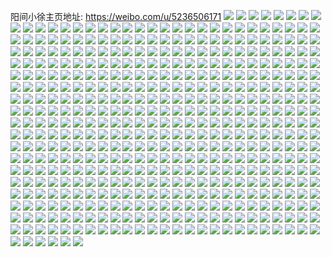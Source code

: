 阳间小徐主页地址: https://weibo.com/u/5236506171 
![](https://wx4.sinaimg.cn/mw2000/005InQsXgy1h924s26zbgj32dc35s4qq.jpg) 
![](https://wx4.sinaimg.cn/mw2000/005InQsXgy1h924s8seohj32dc35s7wi.jpg) 
![](https://wx4.sinaimg.cn/mw2000/005InQsXgy1h924srldbij32dc35sx6r.jpg) 
![](https://wx4.sinaimg.cn/mw2000/005InQsXgy1h924q5d7ugj32c0340hdu.jpg) 
![](https://wx4.sinaimg.cn/mw2000/005InQsXgy1h924u2b7mwj32c02c0b29.jpg) 
![](https://wx4.sinaimg.cn/mw2000/005InQsXgy1h924q422ffj31zo2nkkjl.jpg) 
![](https://wx4.sinaimg.cn/mw2000/005InQsXgy1h924q39o5oj32jr1wt4qq.jpg) 
![](https://wx4.sinaimg.cn/mw2000/005InQsXgy1h924u5az91j32pj215b2a.jpg) 
![](https://wx4.sinaimg.cn/mw2000/005InQsXgy1h924q678t9j32a41plkjl.jpg) 
![](https://wx4.sinaimg.cn/mw2000/005InQsXgy1h924pwljxaj32c03404qs.jpg) 
![](https://wx4.sinaimg.cn/mw2000/005InQsXgy1h924pxwgjcj32c0340qv5.jpg) 
![](https://wx4.sinaimg.cn/mw2000/005InQsXgy1h924q6nslaj30l20kzwi6.jpg) 
![](https://wx4.sinaimg.cn/mw2000/005InQsXgy1h924qbdjuvj30v70w5qbb.jpg) 
![](https://wx4.sinaimg.cn/mw2000/005InQsXgy1h924px0di7j30u00w945b.jpg) 
![](https://wx4.sinaimg.cn/mw2000/005InQsXly1h8xapyd0xqj30lb050t91.jpg) 
![](https://wx4.sinaimg.cn/mw2000/005InQsXly1h8syuxfgf8j30u00u07ai.jpg) 
![](https://wx4.sinaimg.cn/mw2000/005InQsXly1h8ncno7l8zj30u0191n00.jpg) 
![](https://wx4.sinaimg.cn/mw2000/005InQsXly1h8ncnoljjjj31910u0goq.jpg) 
![](https://wx4.sinaimg.cn/mw2000/005InQsXly1h8ncnp4tj5j30u0191ad2.jpg) 
![](https://wx4.sinaimg.cn/mw2000/005InQsXly1h8mjj22xnpj30u0140q84.jpg) 
![](https://wx4.sinaimg.cn/mw2000/005InQsXly1h8le5h9dkqj31400u0dlv.jpg) 
![](https://wx4.sinaimg.cn/mw2000/005InQsXly1h8kfxncw1jj326d2whhdt.jpg) 
![](https://wx4.sinaimg.cn/mw2000/005InQsXly1h8aqf6iwllj316z0u0dln.jpg) 
![](https://wx4.sinaimg.cn/mw2000/005InQsXly1h8aqf73178j31c40u0n46.jpg) 
![](https://wx4.sinaimg.cn/mw2000/005InQsXly1h8aqf7ixv8j30u017owiq.jpg) 
![](https://wx4.sinaimg.cn/mw2000/005InQsXly1h88inhmcszj30u0140n5m.jpg) 
![](https://wx4.sinaimg.cn/mw2000/005InQsXly1h88inmpz9zj30u00u0aex.jpg) 
![](https://wx4.sinaimg.cn/mw2000/005InQsXly1h7wzjfchomj30u00u0tgz.jpg) 
![](https://wx4.sinaimg.cn/mw2000/005InQsXly1h7wzjlrp61j30u0140q9l.jpg) 
![](https://wx4.sinaimg.cn/mw2000/005InQsXly1h7nhj5x3krj30u011iwmj.jpg) 
![](https://wx4.sinaimg.cn/mw2000/005InQsXly1h7nhj6enfaj31400u0jus.jpg) 
![](https://wx4.sinaimg.cn/mw2000/005InQsXly1h7nhjmj8dkj30u0140abd.jpg) 
![](https://wx4.sinaimg.cn/mw2000/005InQsXly1h75v95njwjj30u0140wfk.jpg) 
![](https://wx4.sinaimg.cn/mw2000/005InQsXly1h75v94fox8j30u0140abk.jpg) 
![](https://wx4.sinaimg.cn/mw2000/005InQsXly1h75v94utadj30u0140ac0.jpg) 
![](https://wx4.sinaimg.cn/mw2000/005InQsXly1h75v957z1qj30u01400zc.jpg) 
![](https://wx4.sinaimg.cn/mw2000/005InQsXly1h75v9748bjj30u00u00ze.jpg) 
![](https://wx4.sinaimg.cn/mw2000/005InQsXly1h75v97rnd3j31400u0tjg.jpg) 
![](https://wx4.sinaimg.cn/mw2000/005InQsXly1h6llyrb23cj32c033zwoj.jpg) 
![](https://wx4.sinaimg.cn/mw2000/005InQsXly1h69esycnvpj30u0190tii.jpg) 
![](https://wx4.sinaimg.cn/mw2000/005InQsXly1h69esyxr55j31900u00yd.jpg) 
![](https://wx4.sinaimg.cn/mw2000/005InQsXly1h69esxyxw0j30u0190n5c.jpg) 
![](https://wx4.sinaimg.cn/mw2000/005InQsXgy1h4jdlfuhkvj30u00u0td1.jpg) 
![](https://wx4.sinaimg.cn/mw2000/005InQsXgy1h448ahps11j30u0140k0v.jpg) 
![](https://wx4.sinaimg.cn/mw2000/005InQsXgy1h448agzlypj30u00xqq9v.jpg) 
![](https://wx4.sinaimg.cn/mw2000/005InQsXgy1h448aid49oj30u0140gua.jpg) 
![](https://wx4.sinaimg.cn/mw2000/005InQsXgy1h2po4aswtej30u01400yl.jpg) 
![](https://wx4.sinaimg.cn/mw2000/005InQsXgy1h2ggbc7c1vj30u00x60x9.jpg) 
![](https://wx4.sinaimg.cn/mw2000/006f1weigy1h963nfdj6nj30u01xa1fl.jpg) 
![](https://wx4.sinaimg.cn/mw2000/006f1weigy1h963nentk9j30u01m44e5.jpg) 
![](https://wx4.sinaimg.cn/mw2000/006f1weigy1h963nh6ty1j30u02cyhcn.jpg) 
![](https://wx4.sinaimg.cn/mw2000/006f1weigy1h963ndzpc9j30u024snnt.jpg) 
![](https://wx4.sinaimg.cn/mw2000/006f1weigy1h963nhq0u4j31400u048k.jpg) 
![](https://wx4.sinaimg.cn/mw2000/006f1weigy1h963ngda6ij30u037ob29.jpg) 
![](https://wx4.sinaimg.cn/mw2000/006f1weigy1h963nc8udlj30u01jcaok.jpg) 
![](https://wx4.sinaimg.cn/mw2000/006f1weigy1h963ni4njij30u00u0n4e.jpg) 
![](https://wx4.sinaimg.cn/mw2000/006f1weigy1h963ncp1rtj314d0u0qe3.jpg) 
![](https://wx4.sinaimg.cn/mw2000/006f1weigy1h68x7wvgfcj30u010q79q.jpg) 
![](https://wx4.sinaimg.cn/mw2000/006f1weigy1h68x7xqaebj30u014048t.jpg) 
![](https://wx4.sinaimg.cn/mw2000/006f1weigy1h68xb689zdj31250tuq4b.jpg) 
![](https://wx4.sinaimg.cn/mw2000/006f1weigy1h68x80zl4wj30u00u079t.jpg) 
![](https://wx4.sinaimg.cn/mw2000/006f1weigy1h68x800vlgj30u043dtfm.jpg) 
![](https://wx4.sinaimg.cn/mw2000/006f1weigy1h68x81ka1yj30wx0u0jy1.jpg) 
![](https://wx4.sinaimg.cn/mw2000/006f1weigy1h68x843eafj30u01syjza.jpg) 
![](https://wx4.sinaimg.cn/mw2000/006f1weigy1h68x84qopvj30u00ym77m.jpg) 
![](https://wx4.sinaimg.cn/mw2000/006f1weigy1h68x7w30vdj31hc0u0gtm.jpg) 
![](https://wx4.sinaimg.cn/mw2000/006f1weigy1h68x7yypocj30u01kyx2g.jpg) 
![](https://wx4.sinaimg.cn/mw2000/006f1weigy1h68x9okfuij30u01uugzv.jpg) 
![](https://wx4.sinaimg.cn/mw2000/006f1weigy1h68x9plzafj31400u0789.jpg) 
![](https://wx4.sinaimg.cn/mw2000/006f1weily1h43ee1wwsdj32d935se83.jpg) 
![](https://wx4.sinaimg.cn/mw2000/006f1weily1h43ee49gpxj315o2bchdt.jpg) 
![](https://wx4.sinaimg.cn/mw2000/006f1weily1h43ee3jx89j315o2bcqv5.jpg) 
![](https://wx4.sinaimg.cn/mw2000/006f1weily1h43eebiieoj335s2dkx6q.jpg) 
![](https://wx4.sinaimg.cn/mw2000/006f1weily1h43ee2ns7pj315o2bcnpd.jpg) 
![](https://wx4.sinaimg.cn/mw2000/006f1weily1h43ee757fej33402c04qq.jpg) 
![](https://wx4.sinaimg.cn/mw2000/006f1weily1h43eecdeogj32c01ysx6p.jpg) 
![](https://wx4.sinaimg.cn/mw2000/006f1weily1h43ee61baxj335s2da7wj.jpg) 
![](https://wx4.sinaimg.cn/mw2000/006f1weily1h43eea5p7zj32bz2pxb2a.jpg) 
![](https://wx4.sinaimg.cn/mw2000/006f1weily1h17b0xbghoj31sc2dsb2a.jpg) 
![](https://wx4.sinaimg.cn/mw2000/006f1weily1gz438ia7apj315o16ynfu.jpg) 
![](https://wx4.sinaimg.cn/mw2000/006f1weily1gz438itlzhj30gl0e4wft.jpg) 
![](https://wx4.sinaimg.cn/mw2000/006f1weily1gz438jmi0dj315o2bcqv5.jpg) 
![](https://wx4.sinaimg.cn/mw2000/006f1weily1gz438ltun6j31nx23o4qq.jpg) 
![](https://wx4.sinaimg.cn/mw2000/006f1weily1gz438k9478j315o25akjl.jpg) 
![](https://wx4.sinaimg.cn/mw2000/006f1weily1gz438kq0jij315o1xgb29.jpg) 
![](https://wx4.sinaimg.cn/mw2000/006f1weily1gz438mt604j32c02c0x6p.jpg) 
![](https://wx4.sinaimg.cn/mw2000/006f1weily1gz438noej6j30m40gzq64.jpg) 
![](https://wx4.sinaimg.cn/mw2000/006f1weily1gz439h0bcaj30n01ds0ws.jpg) 
![](https://wx4.sinaimg.cn/mw2000/006f1weily1gx9nfd5i21j30u00z9td9.jpg) 
![](https://wx4.sinaimg.cn/mw2000/006f1weily1gx9nfdjmg8j30u00z846j.jpg) 
![](https://wx4.sinaimg.cn/mw2000/006f1weily1gw2t164gq6j30u00urgqv.jpg) 
![](https://wx4.sinaimg.cn/mw2000/006f1weily1gtmi8jpu2bj31ka232hdt.jpg) 
![](https://wx4.sinaimg.cn/mw2000/006f1weily1gruo87e88mj32482lanfs.jpg) 
![](https://wx4.sinaimg.cn/mw2000/006f1weily1gruo81sp2vj31f01n0wm8.jpg) 
![](https://wx4.sinaimg.cn/mw2000/006f1weily1gruo83d1taj329e2psqjn.jpg) 
![](https://wx4.sinaimg.cn/mw2000/006f1weily1gruo857p10j32c0340av2.jpg) 
![](https://wx4.sinaimg.cn/mw2000/006f1weily1gruo84gc64j31ep1otdri.jpg) 
![](https://wx4.sinaimg.cn/mw2000/006f1weily1gruo82h6gsj31s422ok9h.jpg) 
![](https://wx4.sinaimg.cn/mw2000/006f1weily1gr336dqx8xj30u012gdsc.jpg) 
![](https://wx4.sinaimg.cn/mw2000/006f1weily1gr336ck7jpj30wm0u0wnc.jpg) 
![](https://wx4.sinaimg.cn/mw2000/006f1weily1gqexgl635rj31591pvqd4.jpg) 
![](https://wx4.sinaimg.cn/mw2000/006f1weily1gqexgoz0ayj322o3401l0.jpg) 
![](https://wx4.sinaimg.cn/mw2000/006f1weily1gprph99rp1j31iz259hdt.jpg) 
![](https://wx4.sinaimg.cn/mw2000/006f1weily1govfqxekwtj30xl0u045q.jpg) 
![](https://wx4.sinaimg.cn/mw2000/006f1weily1govfqn6fqoj30jc0q70w4.jpg) 
![](https://wx4.sinaimg.cn/mw2000/006f1weily1govfqy2d3bj30n00qyte6.jpg) 
![](https://wx4.sinaimg.cn/mw2000/006f1weily1govfqyhivej30k10v1dj2.jpg) 
![](https://wx4.sinaimg.cn/mw2000/006f1weily1govfqyy6lvj30n00upjv0.jpg) 
![](https://wx4.sinaimg.cn/mw2000/006f1weily1govfqzazm7j30n00kogou.jpg) 
![](https://wx4.sinaimg.cn/mw2000/006f1weily1gnxupc04fbj31gs220am8.jpg) 
![](https://wx4.sinaimg.cn/mw2000/006f1weily1gnm71xuuwoj30u00u0456.jpg) 
![](https://wx4.sinaimg.cn/mw2000/006f1weily1gnm71zach2j30u00u07a6.jpg) 
![](https://wx4.sinaimg.cn/mw2000/006f1weily1gnm71txo7jj30u00u0gsm.jpg) 
![](https://wx4.sinaimg.cn/mw2000/006f1weily1gnm71x6hldj30u00u0wlt.jpg) 
![](https://wx4.sinaimg.cn/mw2000/006f1weily1gnm71wk2v0j30u00u0wmm.jpg) 
![](https://wx4.sinaimg.cn/mw2000/006f1weily1gnm71qb2jmj30u00yxdpg.jpg) 
![](https://wx4.sinaimg.cn/mw2000/006f1weily1gnm71qxjsgj30u00u0tii.jpg) 
![](https://wx4.sinaimg.cn/mw2000/006f1weily1gnjvejvmbzj30u00u0wiu.jpg) 
![](https://wx4.sinaimg.cn/mw2000/006f1weily1gnjvekmht4j30u00u0wne.jpg) 
![](https://wx4.sinaimg.cn/mw2000/006f1weily1gnjvekzqe1j30u011v7cs.jpg) 
![](https://wx4.sinaimg.cn/mw2000/006f1weily1gnjvel9j0aj30u0140dj8.jpg) 
![](https://wx4.sinaimg.cn/mw2000/006f1weily1gnjvek9vzzj30u0140gvk.jpg) 
![](https://wx4.sinaimg.cn/mw2000/006f1weily1gnjvelr4auj30u00u077y.jpg) 
![](https://wx4.sinaimg.cn/mw2000/006f1weily1gnipk3r3loj31nu24oe81.jpg) 
![](https://wx4.sinaimg.cn/mw2000/006f1weily1gmpxe2lqw2j30ui0u011l.jpg) 
![](https://wx4.sinaimg.cn/mw2000/006f1weily1gmasp8crq6j30u00u0wmg.jpg) 
![](https://wx4.sinaimg.cn/mw2000/006f1weily1gmasp8rq67j30u00u07e7.jpg) 
![](https://wx4.sinaimg.cn/mw2000/006f1weily1gmasp9zkdwj30u00u0106.jpg) 
![](https://wx4.sinaimg.cn/mw2000/006f1weily1gmaspab15aj30u00u0463.jpg) 
![](https://wx4.sinaimg.cn/mw2000/006f1weily1gmasparzdrj30u00u0q9u.jpg) 
![](https://wx4.sinaimg.cn/mw2000/006f1weily1gmaspb2jxcj30u00u0jwx.jpg) 
![](https://wx4.sinaimg.cn/mw2000/006f1weily1gmaspbs07kj30u010l15r.jpg) 
![](https://wx4.sinaimg.cn/mw2000/006f1weily1gmaspcdxh6j30u0140k0t.jpg) 
![](https://wx4.sinaimg.cn/mw2000/006f1weily1gmaspdlmidj30u00wo48z.jpg) 
![](https://wx4.sinaimg.cn/mw2000/006f1weily1gmasp7oppoj30u010d7f4.jpg) 
![](https://wx4.sinaimg.cn/mw2000/006f1weily1gmaspeg718j30u0105an5.jpg) 
![](https://wx4.sinaimg.cn/mw2000/006f1weily1gmaspfh65vj30u00u0gvb.jpg) 
![](https://wx4.sinaimg.cn/mw2000/006f1weily1gmaspfwy1wj30vt0u048p.jpg) 
![](https://wx4.sinaimg.cn/mw2000/006f1weily1gmaspgbkxqj30u012pqac.jpg) 
![](https://wx4.sinaimg.cn/mw2000/006f1weily1gmaspgpobzj30u00u0doe.jpg) 
![](https://wx4.sinaimg.cn/mw2000/006f1weily1gmasph3ej2j31400u00zl.jpg) 
![](https://wx4.sinaimg.cn/mw2000/006f1weily1gmasphq60vj30u0140k0d.jpg) 
![](https://wx4.sinaimg.cn/mw2000/006f1weily1gmaspig2uaj30u00u07eu.jpg) 
![](https://wx4.sinaimg.cn/mw2000/006f1weily1glr8j8xfhgj30u00wq135.jpg) 
![](https://wx4.sinaimg.cn/mw2000/006f1weily1gk9swuhjh1j30n01g7aqi.jpg) 
![](https://wx4.sinaimg.cn/mw2000/006f1weily1gk9swx9xbdj30u00yq7a9.jpg) 
![](https://wx4.sinaimg.cn/mw2000/006f1weily1gk9swtlcayj30u011g42p.jpg) 
![](https://wx4.sinaimg.cn/mw2000/006f1weily1gk9sx6p2p9j30u0140aei.jpg) 
![](https://wx4.sinaimg.cn/mw2000/006f1weily1gk9sx5yi6dj31400u0gwo.jpg) 
![](https://wx4.sinaimg.cn/mw2000/006f1weily1gk9swwp2ynj30u010y46t.jpg) 
![](https://wx4.sinaimg.cn/mw2000/006f1weily1gk9swz9u5cj30u01boam6.jpg) 
![](https://wx4.sinaimg.cn/mw2000/006f1weily1gk9sx0ccemj30u01hcdoh.jpg) 
![](https://wx4.sinaimg.cn/mw2000/006f1weily1gk9sx17j6fj30u00ya0zm.jpg) 
![](https://wx4.sinaimg.cn/mw2000/006f1weily1gk9sx2dp1lj30u01axtk0.jpg) 
![](https://wx4.sinaimg.cn/mw2000/006f1weily1gk9sx2x9zhj30u0108n0y.jpg) 
![](https://wx4.sinaimg.cn/mw2000/006f1weily1gk9sx3rm44j30u00zb45w.jpg) 
![](https://wx4.sinaimg.cn/mw2000/006f1weily1gk9sx4er4tj30u013o42x.jpg) 
![](https://wx4.sinaimg.cn/mw2000/006f1weily1gk9sx514b4j30u00y743b.jpg) 
![](https://wx4.sinaimg.cn/mw2000/006f1weily1gk9sx78k9mj30u00yctd7.jpg) 
![](https://wx4.sinaimg.cn/mw2000/006f1weily1gk9sx7xxgej30u017z44u.jpg) 
![](https://wx4.sinaimg.cn/mw2000/006f1weily1gj4iax1dhnj30n01vmawv.jpg) 
![](https://wx4.sinaimg.cn/mw2000/006f1weily1gj4ib1lxo0j30n03k9x46.jpg) 
![](https://wx4.sinaimg.cn/mw2000/006f1weily1gj4iaz5x1ej30n02hze41.jpg) 
![](https://wx4.sinaimg.cn/mw2000/006f1weily1gj4ib48tv8j30vj0u0thi.jpg) 
![](https://wx4.sinaimg.cn/mw2000/006f1weily1gj4ib3lmspj30n03lo4qp.jpg) 
![](https://wx4.sinaimg.cn/mw2000/006f1weily1gj4iavaxevj30n02ligws.jpg) 
![](https://wx4.sinaimg.cn/mw2000/006f1weily1gj4ib620smj30n03evb29.jpg) 
![](https://wx4.sinaimg.cn/mw2000/006f1weily1gif0z8ifi3j318s1kz4nu.jpg) 
![](https://wx4.sinaimg.cn/mw2000/006f1weily1gif0z7kugdj31sc2dskjl.jpg) 
![](https://wx4.sinaimg.cn/mw2000/006f1weigy1gi81i4lynvj320b2ll1kz.jpg) 
![](https://wx4.sinaimg.cn/mw2000/006f1weigy1gi81i5ob6nj30n026ce81.jpg) 
![](https://wx4.sinaimg.cn/mw2000/006f1weigy1gi81i69khtj30n013x7iq.jpg) 
![](https://wx4.sinaimg.cn/mw2000/006f1weigy1gi81i7fvrjj31sc21hqv5.jpg) 
![](https://wx4.sinaimg.cn/mw2000/006f1weigy1gi81i8qbocj32uh1j0kjm.jpg) 
![](https://wx4.sinaimg.cn/mw2000/006f1weigy1gi81i9ueuqj30n02q3h37.jpg) 
![](https://wx4.sinaimg.cn/mw2000/006f1weigy1gi81iauyqvj322u1svu0x.jpg) 
![](https://wx4.sinaimg.cn/mw2000/006f1weigy1gi81i2eektj30n01dse74.jpg) 
![](https://wx4.sinaimg.cn/mw2000/006f1weigy1gi81ic15ayj31ae1j07pi.jpg) 
![](https://wx4.sinaimg.cn/mw2000/006f1weigy1gi2d3oh6fqj31f31wchdt.jpg) 
![](https://wx4.sinaimg.cn/mw2000/006f1weigy1gi2d3pw7jjj31sb22xno0.jpg) 
![](https://wx4.sinaimg.cn/mw2000/006f1weigy1gi2d3ydpisj31a41jbwtn.jpg) 
![](https://wx4.sinaimg.cn/mw2000/006f1weigy1gi2d4mbkxgj31b31i61kx.jpg) 
![](https://wx4.sinaimg.cn/mw2000/006f1weigy1gi2d2x7yymj30tz0t3n1s.jpg) 
![](https://wx4.sinaimg.cn/mw2000/006f1weigy1gi2d2wf61kj30n01df79v.jpg) 
![](https://wx4.sinaimg.cn/mw2000/006f1weigy1gi2d3eeko5j30n00xbtqu.jpg) 
![](https://wx4.sinaimg.cn/mw2000/006f1weigy1gi2d3w71h3j32c02o4u0x.jpg) 
![](https://wx4.sinaimg.cn/mw2000/006f1weigy1gi2d4yiu6ij31si26i7wh.jpg) 
![](https://wx4.sinaimg.cn/mw2000/006f1weigy1gh3l66d0xfj30ku0x87ce.jpg) 
![](https://wx4.sinaimg.cn/mw2000/006f1weigy1gh3l6702qtj30ku1127kp.jpg) 
![](https://wx4.sinaimg.cn/mw2000/006f1weigy1gh3l6a2inxj30u00xm0z3.jpg) 
![](https://wx4.sinaimg.cn/mw2000/006f1weigy1gh3l68ob8jj30u00u010p.jpg) 
![](https://wx4.sinaimg.cn/mw2000/006f1weigy1gh3l64t3g0j30u00u0dm9.jpg) 
![](https://wx4.sinaimg.cn/mw2000/006f1weigy1gh3l681febj30ku1127rk.jpg) 
![](https://wx4.sinaimg.cn/mw2000/006f1weigy1gh3l6447efj30u00u0wmr.jpg) 
![](https://wx4.sinaimg.cn/mw2000/006f1weigy1gh3l65pzfnj30ku3oxqun.jpg) 
![](https://wx4.sinaimg.cn/mw2000/006f1weigy1gh3l63lm9qj317a0u015l.jpg) 
![](https://wx4.sinaimg.cn/mw2000/006f1weigy1gh3l693uogj30f803cjrh.jpg) 
![](https://wx4.sinaimg.cn/mw2000/006f1weigy1gh3l69m4upj30ku0z50x8.jpg) 
![](https://wx4.sinaimg.cn/mw2000/006f1weigy1ggyugrwz50j30u00u07e2.jpg) 
![](https://wx4.sinaimg.cn/mw2000/006f1weigy1ggyugrdvfyj30u00u0q9z.jpg) 
![](https://wx4.sinaimg.cn/mw2000/006f1weigy1ggyugm9rpmj30u00u0tiv.jpg) 
![](https://wx4.sinaimg.cn/mw2000/006f1weigy1ggyugndz6tj30u00u0jyr.jpg) 
![](https://wx4.sinaimg.cn/mw2000/006f1weigy1ggyugnz451j30u00u0gsg.jpg) 
![](https://wx4.sinaimg.cn/mw2000/006f1weigy1ggyugoj689j30u00u045d.jpg) 
![](https://wx4.sinaimg.cn/mw2000/006f1weigy1ggyugpg5xbj30u00u00yb.jpg) 
![](https://wx4.sinaimg.cn/mw2000/006f1weigy1ggyugq96kaj30vj0u07bb.jpg) 
![](https://wx4.sinaimg.cn/mw2000/006f1weigy1ggyugqtnhyj30u00u0473.jpg) 
![](https://wx4.sinaimg.cn/mw2000/006f1weigy1ggqm09x5r0j31ww2pftsv.jpg) 
![](https://wx4.sinaimg.cn/mw2000/006f1weigy1ggqm078mpuj31ww1wwtke.jpg) 
![](https://wx4.sinaimg.cn/mw2000/006f1weigy1ggplbgo01sj31ht20vx6q.jpg) 
![](https://wx4.sinaimg.cn/mw2000/006f1weigy1ggplbitlj1j31kr28f1ky.jpg) 
![](https://wx4.sinaimg.cn/mw2000/006f1weigy1ggplbks0d3j31rr2d11kx.jpg) 
![](https://wx4.sinaimg.cn/mw2000/006f1weigy1ggplbms4svj31sy23wu0x.jpg) 
![](https://wx4.sinaimg.cn/mw2000/006f1weigy1ggplbddz78j31kw16qh9p.jpg) 
![](https://wx4.sinaimg.cn/mw2000/006f1weigy1ggplbpockfj32fo1n7e82.jpg) 
![](https://wx4.sinaimg.cn/mw2000/006f1weigy1ggplbrd014j31tm26jhdt.jpg) 
![](https://wx4.sinaimg.cn/mw2000/006f1weigy1ggplbseap2j32c02c0h5i.jpg) 
![](https://wx4.sinaimg.cn/mw2000/006f1weigy1ggplbt1zmuj30kb0nq79q.jpg) 
![](https://wx4.sinaimg.cn/mw2000/006f1weily1gge96aontsj31ho1ho7oy.jpg) 
![](https://wx4.sinaimg.cn/mw2000/006f1weily1gge961sn55j326o1o47wh.jpg) 
![](https://wx4.sinaimg.cn/mw2000/006f1weily1gge967c34wj32c02c0npe.jpg) 
![](https://wx4.sinaimg.cn/mw2000/006f1weily1gge9699mipj325w1mu1kx.jpg) 
![](https://wx4.sinaimg.cn/mw2000/006f1weily1gge95wzlrjj30hz07g0tp.jpg) 
![](https://wx4.sinaimg.cn/mw2000/006f1weily1gge95keltmj316o1kwavs.jpg) 
![](https://wx4.sinaimg.cn/mw2000/006f1weily1gge96c17f3j31dj1fh4d4.jpg) 
![](https://wx4.sinaimg.cn/mw2000/006f1weily1gge95sl3m9j32c02c0x6p.jpg) 
![](https://wx4.sinaimg.cn/mw2000/006f1weily1gge95w5kx8j31fl17ktnx.jpg) 
![](https://wx4.sinaimg.cn/mw2000/006f1weily1gftdt3fjoyj30ku0vv77a.jpg) 
![](https://wx4.sinaimg.cn/mw2000/006f1weily1gftdt9fxtej32ab2abhdt.jpg) 
![](https://wx4.sinaimg.cn/mw2000/006f1weily1gftdtbsm20j3225340hdt.jpg) 
![](https://wx4.sinaimg.cn/mw2000/006f1weily1gftdtte3rhj30ku04ogm0.jpg) 
![](https://wx4.sinaimg.cn/mw2000/006f1weily1gftdt53294j30xr12jdoa.jpg) 
![](https://wx4.sinaimg.cn/mw2000/006f1weily1gftdt6sj4cj31ei1eiarg.jpg) 
![](https://wx4.sinaimg.cn/mw2000/006f1weily1gftdt2kqrkj324a251wwi.jpg) 
![](https://wx4.sinaimg.cn/mw2000/006f1weily1gftdt4gjj1j31ho1honfv.jpg) 
![](https://wx4.sinaimg.cn/mw2000/006f1weily1gftdt3456pj30ku07eq3q.jpg) 
![](https://wx4.sinaimg.cn/mw2000/006f1weily1gfizrdbs7lj31yi22le81.jpg) 
![](https://wx4.sinaimg.cn/mw2000/006f1weily1gfizrbbnbyj32c02c0b29.jpg) 
![](https://wx4.sinaimg.cn/mw2000/006f1weily1gfizr1ltbtj30fa0o0abh.jpg) 
![](https://wx4.sinaimg.cn/mw2000/006f1weily1gfizr49iuzj31ho1pv1kx.jpg) 
![](https://wx4.sinaimg.cn/mw2000/006f1weily1gfizr99kfvj32c02c01ky.jpg) 
![](https://wx4.sinaimg.cn/mw2000/006f1weily1gfizr5z6puj31ho1zk7wh.jpg) 
![](https://wx4.sinaimg.cn/mw2000/006f1weily1gfizr15kuaj30ku1vlnfl.jpg) 
![](https://wx4.sinaimg.cn/mw2000/006f1weily1gfizre2v4fj30hr0hygtm.jpg) 
![](https://wx4.sinaimg.cn/mw2000/006f1weily1gfizr2uus0j30ku1h9qfh.jpg) 
![](https://wx4.sinaimg.cn/mw2000/006f1weily1gfdswznn2sj31kw16mk9k.jpg) 
![](https://wx4.sinaimg.cn/mw2000/006f1weily1gfdsx1vef8j30ku06kgo4.jpg) 
![](https://wx4.sinaimg.cn/mw2000/006f1weily1gfdswc37s5j32c02c01kx.jpg) 
![](https://wx4.sinaimg.cn/mw2000/006f1weily1gfdswcx7nqj30ku054acz.jpg) 
![](https://wx4.sinaimg.cn/mw2000/006f1weily1gfdsw5pumbj32c024bavr.jpg) 
![](https://wx4.sinaimg.cn/mw2000/006f1weily1gfdswdf5l5j30b60cbdgu.jpg) 
![](https://wx4.sinaimg.cn/mw2000/006f1weily1gfdswi1qhjj31dq1f61h9.jpg) 
![](https://wx4.sinaimg.cn/mw2000/006f1weily1gfdswlt4nkj31am0b7qen.jpg) 
![](https://wx4.sinaimg.cn/mw2000/006f1weily1gfdswufy3yj31zk1hne0t.jpg) 
![](https://wx4.sinaimg.cn/mw2000/006f1weily1gfdsx0y4ywj30hd0e0dkw.jpg) 
![](https://wx4.sinaimg.cn/mw2000/006f1weily1gfdsw82g3xj32c0340e3i.jpg) 
![](https://wx4.sinaimg.cn/mw2000/006f1weily1gfdsxr922dj30u0140jyz.jpg) 
![](https://wx4.sinaimg.cn/mw2000/006f1weily1gf03rnqnbzj30ku1r3tnn.jpg) 
![](https://wx4.sinaimg.cn/mw2000/006f1weily1gf03ry5mzrj32c02c0e82.jpg) 
![](https://wx4.sinaimg.cn/mw2000/006f1weily1gf03rqelc3j31yd33m4qq.jpg) 
![](https://wx4.sinaimg.cn/mw2000/006f1weily1gf03rrkdfmj32c02c07wh.jpg) 
![](https://wx4.sinaimg.cn/mw2000/006f1weily1gf03roci68j30ku15oqb4.jpg) 
![](https://wx4.sinaimg.cn/mw2000/006f1weily1gf03ru9m9ej32c02c0e81.jpg) 
![](https://wx4.sinaimg.cn/mw2000/006f1weily1gf03rvpsjxj32c02c0kjl.jpg) 
![](https://wx4.sinaimg.cn/mw2000/006f1weily1gf03rna36jj32c02c04qp.jpg) 
![](https://wx4.sinaimg.cn/mw2000/006f1weily1gf03rorrqjj30ku0k4k5z.jpg) 
![](https://wx4.sinaimg.cn/mw2000/006f1weily1gf03rt33moj32c02c07wh.jpg) 
![](https://wx4.sinaimg.cn/mw2000/006f1weily1gev61ve2r4j32c02c07wi.jpg) 
![](https://wx4.sinaimg.cn/mw2000/006f1weily1gev5xmqfhlj31ho1njkiy.jpg) 
![](https://wx4.sinaimg.cn/mw2000/006f1weily1gev62k0ntcj32c02c0b29.jpg) 
![](https://wx4.sinaimg.cn/mw2000/006f1weily1gev62twwiyj30u00u0b1r.jpg) 
![](https://wx4.sinaimg.cn/mw2000/006f1weily1gev5xwc4zcj31ep1zk1kx.jpg) 
![](https://wx4.sinaimg.cn/mw2000/006f1weily1gev62n7vvvj32c02c01jo.jpg) 
![](https://wx4.sinaimg.cn/mw2000/006f1weily1gev61xbu9uj30ku0nl17k.jpg) 
![](https://wx4.sinaimg.cn/mw2000/006f1weily1gev61hhxtyj30wu0u0jyk.jpg) 
![](https://wx4.sinaimg.cn/mw2000/006f1weily1gev5xnf13gj30ok0wzwjj.jpg) 
![](https://wx4.sinaimg.cn/mw2000/006f1weily1gev61ilxwlj30u010s12g.jpg) 
![](https://wx4.sinaimg.cn/mw2000/006f1weily1gev62qhllvj32c03401kx.jpg) 
![](https://wx4.sinaimg.cn/mw2000/006f1weily1gev5xq6lw3j31dz1wfkhs.jpg) 
![](https://wx4.sinaimg.cn/mw2000/006f1weily1gev61jq315j30u00u0wnm.jpg) 
![](https://wx4.sinaimg.cn/mw2000/006f1weily1gev5xoe131j311r1d3qfp.jpg) 
![](https://wx4.sinaimg.cn/mw2000/006f1weily1gev61p58vpj32c02c0b2a.jpg) 
![](https://wx4.sinaimg.cn/mw2000/006f1weigy1geh4gey4x3j32c02c0axr.jpg) 
![](https://wx4.sinaimg.cn/mw2000/006f1weigy1geh4gjcijrj30bl04ujs0.jpg) 
![](https://wx4.sinaimg.cn/mw2000/006f1weigy1geh4h33el3j31ei1eik11.jpg) 
![](https://wx4.sinaimg.cn/mw2000/006f1weigy1geh4g8tankj30ku065gmz.jpg) 
![](https://wx4.sinaimg.cn/mw2000/006f1weigy1geh4hfr005j329n2c07wi.jpg) 
![](https://wx4.sinaimg.cn/mw2000/006f1weigy1geh4h0728oj31uu2io4qr.jpg) 
![](https://wx4.sinaimg.cn/mw2000/006f1weigy1geh4gip22gj316o1kvttz.jpg) 
![](https://wx4.sinaimg.cn/mw2000/006f1weigy1geh4h150o1j30z30rhq6m.jpg) 
![](https://wx4.sinaimg.cn/mw2000/006f1weigy1geh4gag0rpj30ku112qbj.jpg) 
![](https://wx4.sinaimg.cn/mw2000/006f1weigy1geh4h3xydsj30hb0n4dj1.jpg) 
![](https://wx4.sinaimg.cn/mw2000/006f1weigy1gd5dj5kl3cj30ku3967wh.jpg) 
![](https://wx4.sinaimg.cn/mw2000/006f1weigy1gd5dj3pi60j30ku39k7uz.jpg) 
![](https://wx4.sinaimg.cn/mw2000/006f1weigy1gd5dj6w70lj30ku386b07.jpg) 
![](https://wx4.sinaimg.cn/mw2000/006f1weigy1gd5dj8hr4xj30ku37r7wh.jpg) 
![](https://wx4.sinaimg.cn/mw2000/006f1weigy1gd5dj9se17j30ku21mawq.jpg) 
![](https://wx4.sinaimg.cn/mw2000/006f1weigy1gd5djb6ub2j30ku32le6h.jpg) 
![](https://wx4.sinaimg.cn/mw2000/006f1weigy1gd5djclyxtj30ku3a94qp.jpg) 
![](https://wx4.sinaimg.cn/mw2000/006f1weigy1gd5dje0qjyj30ku2ohayv.jpg) 
![](https://wx4.sinaimg.cn/mw2000/006f1weigy1gd5djf6869j30ku33hwyz.jpg) 
![](https://wx4.sinaimg.cn/mw2000/006f1weigy1gd5djjoasnj31b40zu7eb.jpg) 
![](https://wx4.sinaimg.cn/mw2000/006f1weigy1gcdgqbnxeqj328a340u10.jpg) 
![](https://wx4.sinaimg.cn/mw2000/006f1weigy1gcbcdqe32yj31po1vn7wh.jpg) 
![](https://wx4.sinaimg.cn/mw2000/006f1weigy1gc7tbqigcuj30ku0klmzw.jpg) 
![](https://wx4.sinaimg.cn/mw2000/006f1weigy1gc5gn4fy6dj30ku0nedmh.jpg) 
![](https://wx4.sinaimg.cn/mw2000/006f1weigy1gc4brzuaebj30ku0rk117.jpg) 
![](https://wx4.sinaimg.cn/mw2000/006f1weigy1gc4bs1sou9j30ku0q5qbk.jpg) 
![](https://wx4.sinaimg.cn/mw2000/006f1weigy1gc4bs88vcij31ho1zk7wh.jpg) 
![](https://wx4.sinaimg.cn/mw2000/006f1weigy1gbwcifwpknj30ku0knk9c.jpg) 
![](https://wx4.sinaimg.cn/mw2000/006f1weigy1gbwciej3szj30ku0kvqjn.jpg) 
![](https://wx4.sinaimg.cn/mw2000/006f1weigy1gbv6jmkyauj31ey1c24io.jpg) 
![](https://wx4.sinaimg.cn/mw2000/006f1weigy1gbv6bzi3boj31gd1hoe54.jpg) 
![](https://wx4.sinaimg.cn/mw2000/006f1weigy1gbts6f0qmtj31ot1pdwxq.jpg) 
![](https://wx4.sinaimg.cn/mw2000/006f1weigy1gbts6dr2smj31iq1oddv4.jpg) 
![](https://wx4.sinaimg.cn/mw2000/006f1weigy1gbsnivzqnfj31w02io7wh.jpg) 
![](https://wx4.sinaimg.cn/mw2000/006f1weigy1gbox3szxukj30jk0rm10e.jpg) 
![](https://wx4.sinaimg.cn/mw2000/006f1weigy1gbox3trz7yj31821gittu.jpg) 
![](https://wx4.sinaimg.cn/mw2000/006f1weigy1gbmnqir9flj31uz2f74qq.jpg) 
![](https://wx4.sinaimg.cn/mw2000/006f1weigy1gbmnq7otpmj31v72c8npd.jpg) 
![](https://wx4.sinaimg.cn/mw2000/006f1weigy1gblugnqmncj31f11vbx1h.jpg) 
![](https://wx4.sinaimg.cn/mw2000/006f1weigy1gbd9jl3lfwj32c0340e1x.jpg) 
![](https://wx4.sinaimg.cn/mw2000/006f1weigy1gbd9jbcwilj32c0340b29.jpg) 
![](https://wx4.sinaimg.cn/mw2000/006f1weigy1gbd9jrihnjj32c0340axb.jpg) 
![](https://wx4.sinaimg.cn/mw2000/006f1weigy1gbd9jivqm5j32c03401kx.jpg) 
![](https://wx4.sinaimg.cn/mw2000/006f1weigy1gbd9lvnnurj32c0340x53.jpg) 
![](https://wx4.sinaimg.cn/mw2000/006f1weigy1gbd9jdqqusj32c03407wh.jpg) 
![](https://wx4.sinaimg.cn/mw2000/006f1weigy1gbd9ma6pshj30ku112kjl.jpg) 
![](https://wx4.sinaimg.cn/mw2000/006f1weigy1gbd9m90mahj30ku112kjl.jpg) 
![](https://wx4.sinaimg.cn/mw2000/006f1weigy1gbd9jfkwsvj32c0340x6p.jpg) 
![](https://wx4.sinaimg.cn/mw2000/006f1weigy1gbd9j9v2voj32c0340x6p.jpg) 
![](https://wx4.sinaimg.cn/mw2000/006f1weigy1gbd9ltrlifj32c03404qq.jpg) 
![](https://wx4.sinaimg.cn/mw2000/006f1weigy1gbd9luqla6j30ku0ve16h.jpg) 
![](https://wx4.sinaimg.cn/mw2000/006f1weigy1gbd9jsmn72j32c0340kf5.jpg) 
![](https://wx4.sinaimg.cn/mw2000/006f1weigy1gb718ly3yxj31w02ioe82.jpg) 
![](https://wx4.sinaimg.cn/mw2000/006f1weily1gb3apgzerqj30ku1zx14z.jpg) 
![](https://wx4.sinaimg.cn/mw2000/006f1weily1gb3apd6hl8j30ku1sbdno.jpg) 
![](https://wx4.sinaimg.cn/mw2000/006f1weily1gb3apfhkuhj30ku2sxwlf.jpg) 
![](https://wx4.sinaimg.cn/mw2000/006f1weily1gb3apan2pdj30ku1orgt3.jpg) 
![](https://wx4.sinaimg.cn/mw2000/006f1weily1gb3apgq3uvj30u00u079x.jpg) 
![](https://wx4.sinaimg.cn/mw2000/006f1weily1gb3apb79b1j30ku265nf0.jpg) 
![](https://wx4.sinaimg.cn/mw2000/006f1weily1gb3apgbi4bj32c02c01ky.jpg) 
![](https://wx4.sinaimg.cn/mw2000/006f1weily1gb3ap9l0jyj30ku1jknam.jpg) 
![](https://wx4.sinaimg.cn/mw2000/006f1weily1gb3apf7ib9j30ku26ndpk.jpg) 
![](https://wx4.sinaimg.cn/mw2000/006f1weily1gb3apewryij30ku0nc0ut.jpg) 
![](https://wx4.sinaimg.cn/mw2000/006f1weily1gb3ap97ztgj30ku2lqag0.jpg) 
![](https://wx4.sinaimg.cn/mw2000/006f1weily1gb17koqxjgj33402c0x6r.jpg) 
![](https://wx4.sinaimg.cn/mw2000/006f1weily1gb17kphogkj31ho1zke2f.jpg) 
![](https://wx4.sinaimg.cn/mw2000/006f1weily1gb17kqlnjoj32c02c04qq.jpg) 
![](https://wx4.sinaimg.cn/mw2000/006f1weily1gawwrly051j31400u0wlg.jpg) 
![](https://wx4.sinaimg.cn/mw2000/006f1weily1gawwrmb7cjj30ku16qgqa.jpg) 
![](https://wx4.sinaimg.cn/mw2000/006f1weily1gawwrrh9baj32bc3344qs.jpg) 
![](https://wx4.sinaimg.cn/mw2000/006f1weily1gawwrmjuxtj30ku17etef.jpg) 
![](https://wx4.sinaimg.cn/mw2000/006f1weily1gawwrmvahtj31400u07ga.jpg) 
![](https://wx4.sinaimg.cn/mw2000/006f1weily1gawwrljyewj30ku2eudtu.jpg) 
![](https://wx4.sinaimg.cn/mw2000/006f1weily1gawwrnbyu2j30ku2r0wtl.jpg) 
![](https://wx4.sinaimg.cn/mw2000/006f1weily1gawwrnsazjj30u0158wtj.jpg) 
![](https://wx4.sinaimg.cn/mw2000/006f1weily1gawwroae58j30ku1jkn4k.jpg) 
![](https://wx4.sinaimg.cn/mw2000/006f1weily1gawwrokdh3j30zu0ty101.jpg) 
![](https://wx4.sinaimg.cn/mw2000/006f1weily1gawwrplqmgj32c0340b2a.jpg) 
![](https://wx4.sinaimg.cn/mw2000/006f1weily1gauxsgmpacj31u01hnhbi.jpg) 
![](https://wx4.sinaimg.cn/mw2000/006f1weily1gauxt1tk9tj33402c0b2a.jpg) 
![](https://wx4.sinaimg.cn/mw2000/006f1weily1gauxskzbd6j31zk1hp4po.jpg) 
![](https://wx4.sinaimg.cn/mw2000/006f1weily1gauxsdaflmj317r1mcdur.jpg) 
![](https://wx4.sinaimg.cn/mw2000/006f1weily1gauxstcfebj30rs0pzq52.jpg) 
![](https://wx4.sinaimg.cn/mw2000/006f1weily1gauxsrh65rj317r1mcdtm.jpg) 
![](https://wx4.sinaimg.cn/mw2000/006f1weily1gauxssrjytj30ku1jk45l.jpg) 
![](https://wx4.sinaimg.cn/mw2000/006f1weily1gauxt5ylohj32c03404qp.jpg) 
![](https://wx4.sinaimg.cn/mw2000/006f1weily1gauxsp0qe4j31ho1she2u.jpg) 
![](https://wx4.sinaimg.cn/mw2000/006f1weily1ga99tl0efqj30ku1vk1kx.jpg) 
![](https://wx4.sinaimg.cn/mw2000/006f1weily1ga99uh21i6j31vr2517wi.jpg) 
![](https://wx4.sinaimg.cn/mw2000/006f1weily1ga99tj442yj30ku16xdwy.jpg) 
![](https://wx4.sinaimg.cn/mw2000/006f1weily1ga99tmscf9j30ku2bc1hc.jpg) 
![](https://wx4.sinaimg.cn/mw2000/006f1weily1ga99tol0zpj31ei1eitse.jpg) 
![](https://wx4.sinaimg.cn/mw2000/006f1weily1ga99thrmjwj30ku2ib4qp.jpg) 
![](https://wx4.sinaimg.cn/mw2000/006f1weily1ga99tfje0oj30ku15ok2e.jpg) 
![](https://wx4.sinaimg.cn/mw2000/006f1weily1ga99tstvndj32c02c01ky.jpg) 
![](https://wx4.sinaimg.cn/mw2000/006f1weily1ga99uiaavtj30j60j63zz.jpg) 
![](https://wx4.sinaimg.cn/mw2000/006f1weily1ga4t45twn6j31q418eh1b.jpg) 
![](https://wx4.sinaimg.cn/mw2000/006f1weily1ga4t46v7f0j31fr17kncg.jpg) 
![](https://wx4.sinaimg.cn/mw2000/006f1weily1ga4t438rkyj31uo18gnhs.jpg) 
![](https://wx4.sinaimg.cn/mw2000/006f1weily1ga4t4234l0j30uo14ngtk.jpg) 
![](https://wx4.sinaimg.cn/mw2000/006f1weily1ga4t45dkwbj31n718e1be.jpg) 
![](https://wx4.sinaimg.cn/mw2000/006f1weily1ga4t46eas9j31du18e16p.jpg) 
![](https://wx4.sinaimg.cn/mw2000/006f1weily1ga4t44twkpj31hl18e4b8.jpg) 
![](https://wx4.sinaimg.cn/mw2000/006f1weily1ga4t42i7flj30q9120177.jpg) 
![](https://wx4.sinaimg.cn/mw2000/006f1weily1ga4t443na8j30yu18fwrl.jpg) 
![](https://wx4.sinaimg.cn/mw2000/006f1weily1ga4t43q4cqj31900u0tez.jpg) 
![](https://wx4.sinaimg.cn/mw2000/006f1weily1g9wjc7mombj32c02c0e81.jpg) 
![](https://wx4.sinaimg.cn/mw2000/006f1weily1g9wjc3dbfpj30ku170dp8.jpg) 
![](https://wx4.sinaimg.cn/mw2000/006f1weily1g9wjc4mf5aj31ho1honlr.jpg) 
![](https://wx4.sinaimg.cn/mw2000/006f1weily1g9wjc5ouwqj313z1pxgzj.jpg) 
![](https://wx4.sinaimg.cn/mw2000/006f1weily1g9wjc6haifj31301mpdwm.jpg) 
![](https://wx4.sinaimg.cn/mw2000/006f1weily1g9wjc5c7tij31lz18fjy6.jpg) 
![](https://wx4.sinaimg.cn/mw2000/006f1weily1g9wjc60gsrj315z1mzal5.jpg) 
![](https://wx4.sinaimg.cn/mw2000/006f1weily1g9wjc3zzlcj31e91hoaxw.jpg) 
![](https://wx4.sinaimg.cn/mw2000/006f1weily1g9wjc2y1a3j30ku0rsqcg.jpg) 
![](https://wx4.sinaimg.cn/mw2000/006f1weily1g9wjc82mjgj31uo18gh2d.jpg) 
![](https://wx4.sinaimg.cn/mw2000/006f1weily1g9wjc8iy4xj31uo18gdxy.jpg) 
![](https://wx4.sinaimg.cn/mw2000/006f1weily1g984r0u5bbj32c0340qv7.jpg) 
![](https://wx4.sinaimg.cn/mw2000/006f1weily1g984qxt0nsj32c02c0kjm.jpg) 
![](https://wx4.sinaimg.cn/mw2000/006f1weily1g984r2if5kj32c02c0b2a.jpg) 
![](https://wx4.sinaimg.cn/mw2000/006f1weily1g984r3m8jtj32c02c0qv5.jpg) 
![](https://wx4.sinaimg.cn/mw2000/006f1weily1g984r50z1kj315h1jmnh8.jpg) 
![](https://wx4.sinaimg.cn/mw2000/006f1weily1g984r5xccdj32c02c0kjl.jpg) 
![](https://wx4.sinaimg.cn/mw2000/006f1weily1g984r6gissj30ku1cngw9.jpg) 
![](https://wx4.sinaimg.cn/mw2000/006f1weily1g984r6vovcj30ku1a3wrm.jpg) 
![](https://wx4.sinaimg.cn/mw2000/006f1weily1g984r7v94pj31sg2ds1ky.jpg) 
![](https://wx4.sinaimg.cn/mw2000/006f1weily1g976jr8sjdj30u00u044b.jpg) 
![](https://wx4.sinaimg.cn/mw2000/006f1weily1g976jqss6pj313y0u0wk3.jpg) 
![](https://wx4.sinaimg.cn/mw2000/006f1weily1g976jk69v7j32c022nh9t.jpg) 
![](https://wx4.sinaimg.cn/mw2000/006f1weily1g976jiz6waj32c01tw7tf.jpg) 
![](https://wx4.sinaimg.cn/mw2000/006f1weily1g976jh12nij30u00u012g.jpg) 
![](https://wx4.sinaimg.cn/mw2000/006f1weily1g976jqasgyj315s15stgz.jpg) 
![](https://wx4.sinaimg.cn/mw2000/006f1weily1g976jmd8zwj32c02c0b29.jpg) 
![](https://wx4.sinaimg.cn/mw2000/006f1weily1g976jpmu7zj32bc334e81.jpg) 
![](https://wx4.sinaimg.cn/mw2000/006f1weily1g976jnoym4j30ku1lb7fv.jpg) 
![](https://wx4.sinaimg.cn/mw2000/006f1weily1g8z22fqhr5j31kg1s9gxj.jpg) 
![](https://wx4.sinaimg.cn/mw2000/006f1weily1g8z22hno9gj32c02c07wh.jpg) 
![](https://wx4.sinaimg.cn/mw2000/006f1weily1g8z22vst4gj30tz0u5azj.jpg) 
![](https://wx4.sinaimg.cn/mw2000/006f1weily1g8z22x1s2cj30tz0vhtyy.jpg) 
![](https://wx4.sinaimg.cn/mw2000/006f1weily1g8z22dpaoyj31991foduh.jpg) 
![](https://wx4.sinaimg.cn/mw2000/006f1weily1g8ufllecvcj30xy11jgv3.jpg) 
![](https://wx4.sinaimg.cn/mw2000/006f1weily1g8uflncd6sj30hu0k4acs.jpg) 
![](https://wx4.sinaimg.cn/mw2000/006f1weily1g8uflmai4tj310f1bzgvj.jpg) 
![](https://wx4.sinaimg.cn/mw2000/006f1weily1g8uflmns0oj31550e0mzt.jpg) 
![](https://wx4.sinaimg.cn/mw2000/006f1weily1g8uflk54n9j309o0b8mxw.jpg) 
![](https://wx4.sinaimg.cn/mw2000/006f1weily1g8ufloo7xqj30ai0i5q4k.jpg) 
![](https://wx4.sinaimg.cn/mw2000/006f1weily1g8ufloc449j30gd0kq0wa.jpg) 
![](https://wx4.sinaimg.cn/mw2000/006f1weily1g8uflkryvpj30xy11jn92.jpg) 
![](https://wx4.sinaimg.cn/mw2000/006f1weily1g8ufti1neqj30jg0b6764.jpg) 
![](https://wx4.sinaimg.cn/mw2000/006f1weily1g8r29nyxivj308408xmyp.jpg) 
![](https://wx4.sinaimg.cn/mw2000/006f1weily1g8r29oamovj307p09h761.jpg) 
![](https://wx4.sinaimg.cn/mw2000/006f1weily1g8r29oltvfj308m09j40b.jpg) 
![](https://wx4.sinaimg.cn/mw2000/006f1weily1g8r29p2macj309409gdi1.jpg) 
![](https://wx4.sinaimg.cn/mw2000/006f1weily1g8r29phrczj308m0920tz.jpg) 
![](https://wx4.sinaimg.cn/mw2000/006f1weily1g8r29nnw7wj30gp0kzq64.jpg) 
![](https://wx4.sinaimg.cn/mw2000/006f1weily1g8k53ti1lgj30kw1cqdrk.jpg) 
![](https://wx4.sinaimg.cn/mw2000/006f1weily1g8k53ubkevj30kw15s7c8.jpg) 
![](https://wx4.sinaimg.cn/mw2000/006f1weily1g8k53wn5ogj30kw1xmtsh.jpg) 
![](https://wx4.sinaimg.cn/mw2000/006f1weily1g8k53xgxh9j30k81m847l.jpg) 
![](https://wx4.sinaimg.cn/mw2000/006f1weily1g8k53spxubj30u013ywpl.jpg) 
![](https://wx4.sinaimg.cn/mw2000/006f1weily1g8k53yhopvj30u01he12k.jpg) 
![](https://wx4.sinaimg.cn/mw2000/006f1weily1g8k53zj39pj30kw1jk4a2.jpg) 
![](https://wx4.sinaimg.cn/mw2000/006f1weily1g8k5eynf6mj316q1kwtsm.jpg) 
![](https://wx4.sinaimg.cn/mw2000/006f1weily1g8k5h90rafj31ei1eik9v.jpg) 
![](https://wx4.sinaimg.cn/mw2000/006f1weily1g8iggj3hzlj30u00u0dlh.jpg) 
![](https://wx4.sinaimg.cn/mw2000/006f1weily1g8iggk0h8uj30u00s0798.jpg) 
![](https://wx4.sinaimg.cn/mw2000/006f1weily1g8iggkd4ikj30rs0qathb.jpg) 
![](https://wx4.sinaimg.cn/mw2000/006f1weily1g8iggl53i2j30u00u0jws.jpg) 
![](https://wx4.sinaimg.cn/mw2000/006f1weily1g8iggligicj30u00u043y.jpg) 
![](https://wx4.sinaimg.cn/mw2000/006f1weily1g8iggn867qj32c0340qv5.jpg) 
![](https://wx4.sinaimg.cn/mw2000/006f1weily1g8d6wt7adkj31cv1g6tv4.jpg) 
![](https://wx4.sinaimg.cn/mw2000/006f1weily1g8d6x2jl8vj31kc2onkjl.jpg) 
![](https://wx4.sinaimg.cn/mw2000/006f1weily1g8d6x579g2j30l00jbjwo.jpg) 
![](https://wx4.sinaimg.cn/mw2000/006f1weily1g8d6wzblx8j30ku112qv5.jpg) 
![](https://wx4.sinaimg.cn/mw2000/006f1weily1g8d6wrw3rxj31k60u044d.jpg) 
![](https://wx4.sinaimg.cn/mw2000/006f1weily1g8d6www8wyj30ku1i34ct.jpg) 
![](https://wx4.sinaimg.cn/mw2000/006f1weily1g8d6x4on69j32c0222e81.jpg) 
![](https://wx4.sinaimg.cn/mw2000/006f1weily1g8d6wuvnzvj30ku112b29.jpg) 
![](https://wx4.sinaimg.cn/mw2000/006f1weily1g8d6wvn5hej30ku1zvth4.jpg) 
![](https://wx4.sinaimg.cn/mw2000/006f1weily1g8aq5ktsfwj30ku15otrb.jpg) 
![](https://wx4.sinaimg.cn/mw2000/006f1weily1g8aq5pva8qj30kj0vbaoa.jpg) 
![](https://wx4.sinaimg.cn/mw2000/006f1weily1g8aq5t7mwpj30ku18l1ah.jpg) 
